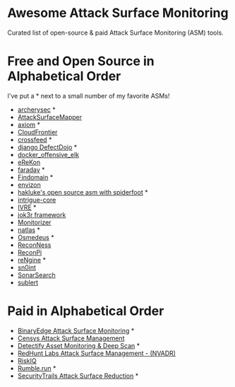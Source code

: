 # Awesome Attack Surface Monitoring
Curated list of open-source &amp; paid Attack Surface Monitoring (ASM) tools.

Free and Open Source in Alphabetical Order
=================

I've put a * next to a small number of my favorite ASMs!
 * [archerysec](https://github.com/archerysec/archerysec) *
 * [AttackSurfaceMapper](https://github.com/superhedgy/AttackSurfaceMapper)
 * [axiom](https://github.com/pry0cc/axiom) *
 * [CloudFrontier](https://github.com/riskprofiler/CloudFrontier)
 * [crossfeed](https://github.com/cisagov/crossfeed) *
 * [django DefectDojo](https://github.com/DefectDojo/django-DefectDojo) *
 * [docker_offensive_elk](https://github.com/marco-lancini/docker_offensive_elk) 
 * [eReKon](https://github.com/rubenkharel/eReKon)
 * [faraday](https://github.com/infobyte/faraday) *
 * [Findomain](https://github.com/Findomain/Findomain) *
 * [envizon](https://github.com/evait-security/envizon)
 * [hakluke's open source asm with spiderfoot](https://hakluke.com/open-source-asm-spiderfoot) *
 * [intrigue-core](https://github.com/intrigueio/intrigue-core)
 * [IVRE](https://github.com/cea-sec/ivre) *
 * [jok3r framework](https://www.jok3r-framework.com)
 * [Monitorizer](https://github.com/BitTheByte/Monitorizer)
 * [natlas](https://github.com/natlas/natlas) *
 * [Osmedeus](https://github.com/j3ssie/Osmedeus) *
 * [ReconNess](https://github.com/reconness/reconness)
 * [ReconPi](https://github.com/x1mdev/ReconPi) 
 * [reNgine](https://github.com/yogeshojha/rengine) *
 * [sn0int](https://github.com/kpcyrd/sn0int) 
 * [SonarSearch](https://github.com/Cgboal/SonarSearch)
 * [sublert](https://github.com/yassineaboukir/sublert)
 
 

Paid in Alphabetical Order
=================


 * [BinaryEdge Attack Surface Monitoring](https://asm.binaryedge.io) *
 * [Censys Attack Surface Management](https://censys.io/product/attack-surface-management)
 * [Detectify Asset Monitoring & Deep Scan](https://detectify.com/) *
 * [RedHunt Labs Attack Surface Management - (NVADR)](https://redhuntlabs.com/)
 * [RiskIQ](https://www.riskiq.com)
 * [Rumble.run](https://www.rumble.run/) *
 * [SecurityTrails Attack Surface Reduction](https://securitytrails.com/attack-surface-reduction) *
